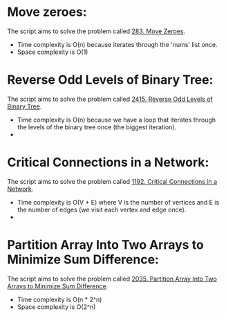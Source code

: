 # Move zeroes:
The script aims to solve the problem called [283. Move Zeroes](https://leetcode.com/problems/move-zeroes/description/).
* Time complexity is O(n) because iterates through the 'nums' list once.
* Space complexity is O(1)
# Reverse Odd Levels of Binary Tree:
The script aims to solve the problem called [2415. Reverse Odd Levels of Binary Tree](https://leetcode.com/problems/reverse-odd-levels-of-binary-tree/description/).
* Time complexity is O(n) because we have a loop that iterates through the levels of the binary tree once (the biggest iteration).
* 
# Critical Connections in a Network:
The script aims to solve the problem called [1192. Critical Connections in a Network](https://leetcode.com/problems/critical-connections-in-a-network/description/).
* Time complexity is O(V + E) where V is the number of vertices and E is the number of edges (we visit each vertex and edge once).
* 
# Partition Array Into Two Arrays to Minimize Sum Difference:
The script aims to solve the problem called [2035. Partition Array Into Two Arrays to Minimize Sum Difference](https://leetcode.com/problems/partition-array-into-two-arrays-to-minimize-sum-difference/description/).
* Time complexity is O(n * 2^n)
* Space complexity is O(2^n)
